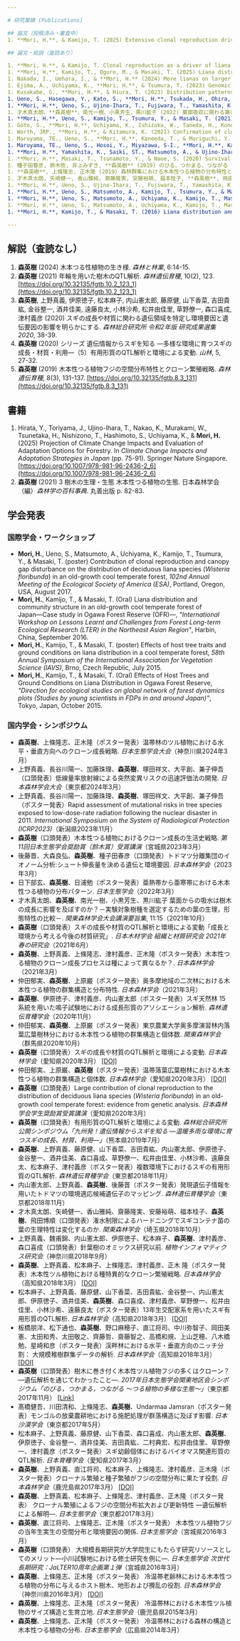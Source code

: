 ```yaml
---

# 研究業績 (Publications)

## 論文（投稿済み・審査中）
1. **Mori, H.**, & Kamijo, T. (2025) Extensive clonal reproduction drives liana proliferation following forest fragmentation. *bioRxiv*. [https://doi.org/10.1101/2025.02.03.636348](https://doi.org/10.1101/2025.02.03.636348) 

## 論文・総説（査読あり）

1. **Mori, H.**, & Kamijo, T. Clonal reproduction as a driver of liana proliferation following large-scale disturbances in temperate forests. *American Journal of Botany*. (In press) 
1. **Mori, H.**, Kamijo, T., Oguro, M., & Masaki, T. (2025) Liana distribution and small-scale natural disturbance in an old-growth temperate forest. *European Journal of Forest Research*, 144, 69–81. [https://doi.org/10.1007/s10342-024-01741-6](https://doi.org/10.1007/s10342-024-01741-6) ([view-only version](https://rdcu.be/d1kWo)) 
1. Nakada, I., Uehara, I., & **Mori, H.** (2024) More lianas on larger host trees on steep slopes in a secondary temperate forest, Japan. *Plant Ecology*, 225, 519–533. [https://doi.org/10.1007/s11258-024-01409-6](https://doi.org/10.1007/s11258-024-01409-6) ([view-only version](https://rdcu.be/dBOWm)) 
1. Ejima, A., Uchiyama, K., **Mori, H.**, & Tsumura, T. (2023) Genomic prediction of tree height, wood stiffness, and male flower traits across two generations in selected individuals of *Cryptomeria japonica* D. Don (Japanese cedar). *Forests*, 14, 2097. [https://doi.org/10.3390/f14102097](https://doi.org/10.3390/f14102097) 
1. Kusakabe, G., **Mori, H.**, & Hiura, T. (2023) Distribution patterns of lianas from subtropical to subboreal zones of the Japanese archipelago and the difference between climbing types. *Basic and Applied Ecology*, 72, 1-9. [https://doi.org/10.1016/j.baae.2023.08.001](https://doi.org/10.1016/j.baae.2023.08.001) 
1. Ueno, S., Hasegawa, Y., Kato, S., **Mori, H.**, Tsukada, H., Ohira, H., & Kaneko, S. (2023) Rapid survey of de novo mutations in naturally growing tree species following the March 2011 disaster in Fukushima: the effect of low-dose-rate radiation. *Environment International*, 107893. [https://doi.org/10.1016/j.envint.2023.107893](https://doi.org/10.1016/j.envint.2023.107893) 
1. **Mori, H.**, Ueno, S., Ujino-Ihara, T., Fujiwara, T., Yamashita, K., Kanetani, S., Endo, R., Matsumoto, A., Uchiyama, K., Yoshida, T., Sakai, Y., Moriguchi, Y., Kusano, R., & Tsumura, Y. (2022) Genotype-by-environment interaction and genetic dissection of heartwood color in *Cryptomeria japonica* based on multiple common gardens and quantitative trait loci mapping. *PLOS ONE*, 17(7): e0270522. [https://doi.org/10.1371/journal.pone.0270522](https://doi.org/10.1371/journal.pone.0270522) 
1. 才木真太朗、**森英樹**、南光一樹、小黒芳生、黒川紘子 (2022) 葉面吸収に関わる葉の生理，形態，物理的特性の種間比較. *関東森林研究*, 73, 73-76. [[PDF]](http://www.kantoforest.jp/papers/pdf/73_73-76_21-049.pdf) 
1. **Mori, H.**, Ueno, S., Kamijo, T., Tsumura, Y., & Masaki, T. (2021) Interspecific variation in clonality in temperate lianas revealed by genetic analysis: Do clonal proliferation processes differ among lianas? *Plant Species Biology*, 36(4), 578– 588. [https://doi.org/10.1111/1442-1984.12348](https://doi.org/10.1111/1442-1984.12348) 
1. Goto, S., **Mori, H.**, Uchiyama, K., Ishizuka, W., Taneda, H., Kono, M., Kajiya-Kanegae, H., & Iwata, H. (2021) Genetic Dissection of Growth and Eco-Physiological Traits Associated with Altitudinal Adaptation in Sakhalin Fir (*Abies sachalinensis*) Based on QTL Mapping. *Genes*, 12, 1110. [https://doi.org/10.3390/genes12081110](https://doi.org/10.3390/genes12081110) 
1. Worth, JRP., **Mori, H.**, & Kitamura, K. (2021) Confirmation of clonal reproduction of *Fagus crenata* Blume from Sado Island, Niigata Prefecture. *Plant Species Biology*, 36(4), 589– 595. [https://doi.org/10.1111/1442-1984.12336](https://doi.org/10.1111/1442-1984.12336) 
1. Maruyama, TE., Ueno, S., **Mori, H.**, Kaneeda, T., & Moriguchi, Y. (2021) Factors Influencing Somatic Embryo Maturation in Sugi (Japanese Cedar, *Cryptomeria japonica* (Thunb. ex L.f.) D. Don). *Plants*, 10(5), 874. [https://doi.org/10.3390/plants10050874](https://doi.org/10.3390/plants10050874) 
1. Maruyama, TE., Ueno, S., Hosoi, Y., Miyazawa, S-I., **Mori, H.**, Kaneeda, T., Bamba, Y., Itoh, Y., Hirayama, S., Kawakami, K., & Moriguchi, Y. (2021) Somatic Embryogenesis Initiation in Sugi (Japanese Cedar, *Cryptomeria japonica* D. Don): Responses from Male-Fertile, Male-Sterile, and Polycross-Pollinated-Derived Seed Explants. *Plants*, 10(2), 398. [https://doi.org/10.3390/plants10020398](https://doi.org/10.3390/plants10020398) 
1. **Mori, H.**, Yamashita, K., Saiki, ST., Matsumoto, A., & Ujino-Ihara, T. (2020) Climate sensitivity of *Cryptomeria japonica* in two contrasting environments: Perspectives from QTL mapping. *PLOS ONE*, 15(1), e0228278. [https://doi.org/10.1371/journal.pone.0228278](https://doi.org/10.1371/journal.pone.0228278) 
1. **Mori, H.**, Masaki, T., Tsunamoto, Y., & Naoe, S. (2020) Survival rate and environmental response of current-year seedlings of the temperate liana *Wisteria floribunda* across a heterogeneous environment. *Journal of Plant Research*, 133, 193–203. [https://doi.org/10.1007/s10265-019-01163-1](https://doi.org/10.1007/s10265-019-01163-1) ([view-only version](https://rdcu.be/dB3zC)) 
1. 種子田春彦, 鈴木牧, 井上みずき, **森英樹** (2019) のびる、つかまる、つながる -つる植物の多様な生態と多様な研究-. *日本生態学会誌*, 69(2), 63-70. [https://doi.org/10.18960/seitai.69.2_63](https://doi.org/10.18960/seitai.69.2_63) 
1. **森英樹**, 上條隆志, 正木隆 (2019) 森林群集における木本性つる植物の分布特性とクローン繁殖戦略. *日本生態学会誌*, 69(2), 83-91. [https://doi.org/10.18960/seitai.69.2_83](https://doi.org/10.18960/seitai.69.2_83) 
1. 才木真太朗, 矢崎健一, 香山雅純, 齋藤隆実, 安藤裕萌, 福本桂子, **森英樹**, 飛田博順 (2019) ハードニングによるスギコンテナ苗の乾燥耐性の向上の生理メカニズム. *関東森林研究*, 70(1), 49-52. [[PDF]](http://kantoforest.jp/papers/pdf/70-1-A13.pdf) 
1. **Mori, H.**, Ueno, S., Ujino-Ihara, T., Fujiwara, T., Yamashita, K., Kanetani, S., Endo, R., Matsumoto, A., Uchiyama, K., Matsui, Y., Yoshida, T., Sakai, Y., Moriguchi, Y., Kusano, R., & Tsumura, Y. (2019) Mapping quantitative trait loci for growth and wood property traits in *Cryptomeria japonica* across multiple environments. *Tree Genetics & Genomes*, 15(3), 43. [https://doi.org/10.1007/s11295-019-1346-5](https://doi.org/10.1007/s11295-019-1346-5) 
1. **Mori, H.**, Ueno, S., Matsumoto, A., Kamijo, T., Tsumura, Y., & Masaki, T. (2018) Large contribution of clonal reproduction to the distribution of deciduous liana species (*Wisteria floribunda*) in an old-growth cool temperate forest: evidence from genetic analysis. *Annals of Botany*, 121(2), 359-365. [https://doi.org/10.1093/aob/mcx153](https://doi.org/10.1093/aob/mcx153) 
1. **Mori, H.**, Ueno, S., Matsumoto, A., Uchiyama, K., Kamijo, T., Masaki, T., & Tsumura, Y. (2017) Isolation and characterization of microsatellite markers from the RAD sequence of two temperate liana species: *Euonymus fortunei* (Celastraceae) and *Schizophragma hydrangeoides* (Hydrangeaceae). *Silvae Genetica*, 66(1), 40-42. [https://doi.org/10.1515/sg-2017-0006](https://doi.org/10.1515/sg-2017-0006) 
1. **Mori, H.**, Ueno, S., Matsumoto, A., Uchiyama, K., Kamijo, T., Masaki, T., & Tsumura, Y. (2016) Development and characterization of 10 microsatellite markers from *Wisteria floribunda* (Fabaceae). *Silvae Genetica*, 65(1), 55-58. [https://doi.org/10.1515/sg-2016-0007](https://doi.org/10.1515/sg-2016-0007) 
1. **Mori, H.**, Kamijo, T., & Masaki, T. (2016) Liana distribution and community structure in an old-growth temperate forest: the relative importance of past disturbances, host trees, and microsite characteristics. *Plant Ecology*, 217(10), 1171–1182. [https://doi.org/10.1007/s11258-016-0641-6](https://doi.org/10.1007/s11258-016-0641-6) ([view-only version](https://rdcu.be/dBXvL)) 

---
```


## 解説（査読なし）

1. **森英樹** (2024) 木本つる性植物の生き様. *森林と林業*, 6:14-15. 
2. **森英樹** (2021) 年輪を用いた樹木のQTL解析. *森林遺伝育種*, 10(2), 123. [https://doi.org/10.32135/fgtb.10.2_123_1](https://doi.org/10.32135/fgtb.10.2_123_1) 
3. **森英樹**, 上野真義, 伊原徳子, 松本麻子, 内山憲太郎, 藤原健, 山下香菜, 吉田貴紘, 金谷整一, 酒井佳美, 遠藤良太, 小林沙希, 松井由佳里, 草野僚一, 森口喜成, 津村義彦 (2020) スギの成長や材質に関わる遺伝領域を特定し環境要因と遺伝要因の影響を明らかにする. *森林総合研究所 令和2年版 研究成果選集 2020*, 38-39. 
4. **森英樹** (2020) シリーズ 遺伝情報からスギを知る ―多様な環境に育つスギの成長・材質・利用―（5）有用形質のQTL解析と環境による変動. *山林*, 5, 27-32.
5. **森英樹** (2019) 木本性つる植物フジの空間分布特性とクローン繁殖戦略. *森林遺伝育種*, 8(3), 131-137. [https://doi.org/10.32135/fgtb.8.3_131](https://doi.org/10.32135/fgtb.8.3_131) 

## 書籍
1. Hirata, Y., Toriyama, J., Ujino-Ihara, T., Nakao, K., Murakami, W., Tsunetaka, H., Nishizono, T., Hashimoto, S., Uchiyama, K., & **Mori, H.** (2025) Projection of Climate Change Impacts and Evaluation of Adaptation Options for Forestry. In *Climate Change Impacts and Adaptation Strategies in Japan* (pp. 75-91). Springer Nature Singapore. [https://doi.org/10.1007/978-981-96-2436-2_6](https://doi.org/10.1007/978-981-96-2436-2_6) 
2. **森英樹** (2021) 3 樹木の生理・生態 木本性つる植物の生態. 日本森林学会（編）*森林学の百科事典*. 丸善出版 p. 82-83.

## 学会発表

### 国際学会・ワークショップ
* **Mori, H.**, Ueno, S., Matsumoto, A., Uchiyama, K., Kamijo, T., Tsumura, Y., & Masaki, T. (poster) Contribution of clonal reproduction and canopy gap disturbance on the distribution of deciduous liana species (*Wisteria floribunda*) in an old-growth cool temperate forest, *102nd Annual Meeting of the Ecological Society of America (ESA)*, Portland, Oregon, USA, August 2017.
* **Mori, H.**, Kamijo, T., & Masaki, T. (Oral) Liana distribution and community structure in an old-growth cool temperate forest of Japan―Case study in Ogawa Forest Reserve (OFR)―, *"International Workshop on Lessons Learnt and Challenges from Forest Long-term Ecological Research (LTER) in the Northeast Asian Region"*, Harbin, China, September 2016.
* **Mori, H.**, Kamijo, T., & Masaki, T. (poster) Effects of host tree traits and ground conditions on liana distribution in a cool temperate forest, *58th Annual Symposium of the International Association for Vegetation Science (IAVS)*, Brno, Czech Republic, July 2015. 
* **Mori, H.**, Kamijo, T., & Masaki, T. (Oral) Effects of Host Trees and Ground Conditions on Liana Distribution in Ogawa Forest Reserve, *"Direction for ecological studies on global network of forest dynamics plots (Studies by young scientists in FDPs in and around Japan)"*, Tokyo, Japan, October 2015. 

### 国内学会・シンポジウム
* **森英樹**、上條隆志、正木隆（ポスター発表）温帯林のツル植物における水平・垂直方向へのクローン成長戦略. *日本生態学会大会*（神奈川県2024年3月）
* 上野真義、長谷川陽一、加藤珠理、**森英樹**、塚田祥文、大平創、兼子伸吾（口頭発表）低線量率放射線による突然変異リスクの迅速評価法の開発. *日本森林学会大会*（東京都2024年3月）
* 上野真義、長谷川陽一、加藤珠理、**森英樹**、塚田祥文、大平創、兼子伸吾（ポスター発表）Rapid assessment of mutational risks in tree species exposed to low-dose-rate radiation following the nuclear disaster in 2011. *International Symposium on the System of Radiological Protection (ICRP2023)*（新潟県2023年11月）
* **森英樹**（口頭発表）木本性つる植物におけるクローン成長の生活史戦略. *第11回日本生態学会奨励賞（鈴木賞）受賞講演*（宮城県2023年3月）
* 後藤晋、大森良弘、**森英樹**、種子田春彦（口頭発表）トドマツ分離集団のイオノーム分析:シュート伸長量を決める遺伝と環境要因. *日本森林学会*（2023年3月）
* 日下部玄、**森英樹**、日浦勉（ポスター発表）亜熱帯から亜寒帯における木本性つる植物の分布パターン. *日本生態学会*（2022年3月）
* 才木真太朗、**森英樹**、南光一樹、小黒芳生、黒川紘子 葉面からの吸水は樹木の成長に影響を及ぼすのか？－実験対象樹種を選定するための葉の生理，形態特性の比較－. *関東森林学会大会講演要旨集*, 11:15（2021年10月）
* **森英樹**（口頭発表）スギの成⻑や材質のQTL解析と環境による変動「成長と環境から考える今後の材質研究」. *日本木材学会 組織と材質研究会 2021年春の研究会*（2021年6月）
* **森英樹**、上野真義、上條隆志、津村義彦、正木隆（ポスター発表）木本性つる植物のクローン成長プロセスは種によって異なるか？. *日本森林学会*（2021年3月）
* 仲田郁実、**森英樹**、上原巌（ポスター発表）奥多摩地域の二次林における木本性つる植物の群集構造と分布特性. *日本森林学会*（2021年3月）
* **森英樹**、伊原徳子、津村義彦、内山憲太郎（ポスター発表）スギ天然林 15 系統を用いた鳴子試験地における成長形質のアソシエーション解析. *森林遺伝育種学会*（2020年11月）
* 仲田郁実、**森英樹**、上原巌（ポスター発表）東京農業大学奥多摩演習林内落葉広葉樹林分における木本性つる植物の群集構造と個体数. *関東森林学会*（群馬県2020年10月）
* **森英樹**（口頭発表）スギの成長や材質のQTL解析と環境による変動. *日本森林学会*（愛知県2020年3月） [[DOI]](https://doi.org/10.11519/jfsc.131.0_291)
* 仲田郁実、上原巌、**森英樹**（ポスター発表）温帯落葉広葉樹林における木本性つる植物の群集構造と個体数. *日本森林学会*（愛知県2020年3月） [[DOI]](https://doi.org/10.11519/jfsc.131.0_474)
* **森英樹**（口頭発表）Large contribution of clonal reproduction to the distribution of deciduous liana species (*Wisteria floribunda*) in an old-growth cool temperate forest: evidence from genetic analysis. *日本森林学会学生奨励賞受賞講演*（愛知県2020年3月）
* **森英樹**（口頭発表）有用形質のQTL解析と環境による変動. *森林総合研究所公開シンポジウム「九州発！遺伝情報からスギを知る ―温暖多雨な環境に育つスギの成長、材質、利用―」*（熊本県2019年7月）
* **森英樹**、上野真義、藤原健、山下香菜、吉田貴紘、内山憲太郎、伊原徳子、金谷整一、酒井佳美、森口喜成、草野僚一、松井由佳里、小林沙希、遠藤良太、松本麻子、津村義彦（ポスター発表）複数環境下におけるスギの有用形質のQTL解析. *森林遺伝育種学会*（東京都2018年11月）
* 内山憲太郎、上野真義、**森英樹**、後藤晋（ポスター発表）発現遺伝子情報を用いたトドマツの環境適応候補遺伝子のマッピング. *森林遺伝育種学会*（東京都2018年11月）
* 才木真太朗、矢崎健一、香山雅純、齋藤隆実、安藤裕萌、福本桂子、**森英樹**、飛田博順（口頭発表）潅水制限によるハードニングでスギコンテナ苗の葉の生理特性は変化するのか. *関東森林学会*（埼玉県2018年10月）
* 上野真義、魏甫錦、内山憲太郎、伊原徳子、松本麻子、**森英樹**、津村義彦、森口喜成（口頭発表）針葉樹のオミックス研究以前. *植物インフォマティクス研究会*（神奈川県2018年9月）
* **森英樹**、上野真義、松本麻子、上條隆志、津村義彦、正木 隆（ポスター発表）木本性ツル植物における種特異的なクローン繁殖戦略. *日本森林学会*（高知県2018年3月） [[DOI]](https://doi.org/10.11519/jfsc.129.0_464)
* 松本麻子、上野真義、藤原健、山下香菜、吉田貴紘、金谷整一、内山憲太郎、伊原徳子、酒井佳美、**森英樹**、森口喜成、津村義彦、草野僚一、松井由佳里、小林沙希、遠藤良太（ポスター発表）13年生交配家系を用いたスギ有用形質のQTL解析. *日本森林学会*（高知県2018年3月） [[DOI]](https://doi.org/10.11519/jfsc.129.0_583)
* 板橋朋洋、松下通也、**森英樹**、野口麻穂子、直江将司、中川弥智子、岡田美憲、太田和秀、太田敬之、齊藤哲、齋藤智之、高橋和規、上山芝穂、八木橋勉、星崎和彦（ポスター発表）渓畔林における水平・垂直方向のニッチ分割： 大規模稚樹群集データの解析. *日本森林学会*（高知県2018年3月） [[DOI]](https://doi.org/10.11519/jfsc.129.0_322)
* **森英樹**（口頭発表）樹木に巻き付く木本性ツル植物フジの多くはクローン？ ―遺伝解析を通じてわかったこと―. *2017年日本生態学会関東地区会シンポジウム「のびる，つかまる，つながる 〜つる植物の多様な生態〜」*（東京都2017年11月） [[Link]](http://www.esj-k.jp/20171118sympo.html) 
* 髙橋健吾、川田清和、上條隆志、**森英樹**、Undarmaa Jamsran（ポスター発表）モンゴルの放棄農耕地における施肥処理が群落構造に及ぼす影響. *日本沙漠学会*（東京都2017年5月）
* 松本麻子、上野真義、藤原健、山下香菜、森口喜成、内山憲太郎、**森英樹**、伊原徳子、金谷整一、酒井佳美、吉田貴紘、二村典宏、松井由佳里、草野僚一、津村義彦（ポスター発表）スギ幼齢個体におけるバイオマス関連形質のQTL解析. *日本育種学会*（愛知県2017年3月）
* **森英樹**、上野真義、直江将司、松本麻子、上條隆志、津村義彦、正木隆（ポスター発表）クローナル繁殖と種子繁殖がフジの空間分布に果たす役割. *日本森林学会*（鹿児島県2017年3月） [[DOI]](https://doi.org/10.11519/jfsc.128.0_279)
* **森英樹**、上野真義、松本麻子、上條隆志、津村義彦、正木隆（ポスター発表） クローナル繁殖によるフジの空間分布拡大および更新特性 ―遺伝解析による解明―. *日本生態学会*（東京都2017年3月）
* **森英樹**、直江将司、上條隆志、正木隆（ポスター発表） 木本性ツル植物フジの当年生実生の空間分布と環境要因の関係. *日本生態学会*（宮城県2016年3月）
* **森英樹**（口頭発表） 大規模長期研究が大学院生にもたらす研究リソースとしてのメリット―小川試験地における修士研究を例に―. *日本生態学会 次世代長期研究：JaLTER10周年企画第１弾*（宮城県2016年3月）
* **森英樹**、上條隆志、正木隆（ポスター発表） 冷温帯老齢林における木本性つる植物の分布に与えるホスト樹木、地形および攪乱の役割. *日本森林学会*（神奈川県2016年3月） [[DOI]](https://doi.org/10.11519/jfsc.127.0_244)
* **森英樹**、上條隆志、正木隆（ポスター発表） 冷温帯林における木本性ツル植物のサイズ構造と生育立地. *日本生態学会*（鹿児島県2015年3月）
* **森英樹**、上條隆志、正木隆（ポスター発表） 冷温帯林における森林の構造と木本性つる植物の分布. *日本生態学会*（広島県2014年3月）
